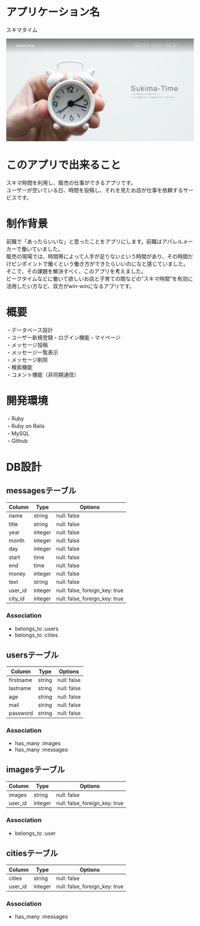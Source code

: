 # アプリケーション名
スキマタイム

![画像名](TopPage.jpg)

# このアプリで出来ること 
 スキマ時間を利用し、販売の仕事ができるアプリです。  
 ユーザーが空いている日、時間を投稿し、それを見たお店が仕事を依頼するサービスです。  
 
# 制作背景  
 前職で「あったらいいな」と思ったことをアプリにします。前職はアパレルメーカーで働いていました。  
 販売の現場では、時間帯によって人手が足りないという時間があり、その時間だけピンポイントで働くという働き方ができたらいいのになと感じていました。  
 そこで、その課題を解決すべく、このアプリを考えました。  
 ピークタイムなどに働いて欲しいお店と子育ての間などの"スキマ時間"を有効に活用したい方など、双方がwin-winになるアプリです。
 
# 概要
 ・データベース設計  	
 ・ユーザー新規登録・ログイン機能・マイページ  
 ・メッセージ投稿  
 ・メッセージ一覧表示  
 ・メッセージ削除  
 ・検索機能  
 ・コメント機能（非同期通信）  
    
# 開発環境  
 ・Ruby  
 ・Ruby on Rails  
 ・MySQL  
 ・Github  

# DB設計
## messagesテーブル
|Column|Type|Options|
|------|----|-------|
|name|string|null: false|
|title|string|null: false|
|year|integer|null: false|
|month|integer|null: false|
|day|integer|null: false|
|start|time|null: false|
|end|time|null: false|
|money|integer|null: false|
|text|string|null: false|
|user_id|integer|null: false, foreign_key: true|
|city_id|integer|null: false, foreign_key: true|
### Association
- belongs_to :users
- belongs_to :cities

## usersテーブル
|Column|Type|Options|
|------|----|-------|
|firstname|string|null: false|
|lastname|string|null: false|
|age|string|null: false|
|mail|string|null: false|
|password|string|null: false|
### Association
- has_many :images
- has_many :messages

## imagesテーブル
|Column|Type|Options|
|------|----|-------|
|images|string|null: false|
|user_id|integer|null: false, foreign_key: true|
### Association
- belongs_to :user

## citiesテーブル
|Column|Type|Options|
|------|----|-------|
|cities|string|null: false|
|user_id|integer|null: false, foreign_key: true|
### Association
- has_many :messages